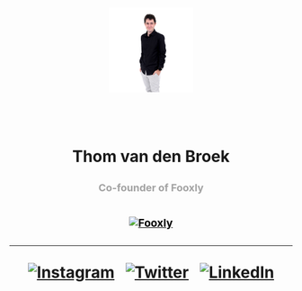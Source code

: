 <h1 align="center">
  <p align="center">
    <img src="https://github.com/thom1606/thom1606/blob/master/me.jpg?raw=true" alt="My picture" height="150" />
  </p>
  <br />
  <p>Thom van den Broek</p>
  <p style="color: #A2A2A2; font-size: 18px;">Co-founder of Fooxly</p>
</h1>
<h1 align="center">
  <p align="center" style="color: #000000; font-size: 14px;">
  <a href="https://www.fooxly.com" style="color: #000000; font-size: 19px;">
    <img align="center" alt="Fooxly" height="40px" src="https://fooxly.com/assets/images/company/press/images/Fooxly%20Logo.jpg">
  </a>

<hr />

[<img align="center" alt="Instagram" width="30px" src="https://cdn.jsdelivr.net/npm/simple-icons@v3/icons/instagram.svg">][Instagram]
&nbsp;&nbsp;[<img align="center" alt="Twitter" width="30px" src="https://cdn.jsdelivr.net/npm/simple-icons@v3/icons/twitter.svg">][Twitter]
&nbsp;&nbsp;[<img align="center" alt="LinkedIn" width="30px" src="https://cdn.jsdelivr.net/npm/simple-icons@v3/icons/linkedin.svg">][LinkedIn]

  </p>
</h1>

[Fooxly]: https://www.fooxly.com
[Instagram]: https://www.instagram.com/thom_1606
[Twitter]: https://twitter.com/thom1606
[LinkedIn]: https://www.linkedin.com/in/thom-vandenbroek
